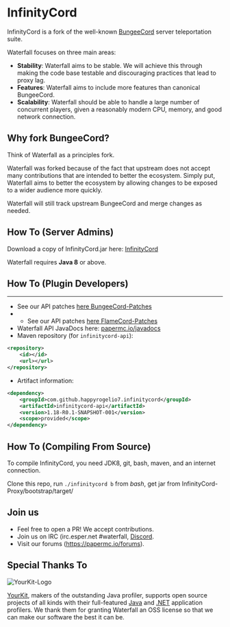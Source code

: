 InfinityCord
=========

InfinityCord is a fork of the well-known [BungeeCord](https://github.com/SpigotMC/BungeeCord) server teleportation suite.

Waterfall focuses on three main areas:

- **Stability**: Waterfall aims to be stable. We will achieve this through making the code base testable and discouraging practices that lead to proxy lag.
- **Features**: Waterfall aims to include more features than canonical BungeeCord.
- **Scalability**: Waterfall should be able to handle a large number of concurrent players, given a reasonably modern CPU, memory, and good network connection.

## Why fork BungeeCord?

Think of Waterfall as a principles fork.

Waterfall was forked because of the fact that upstream does not accept many contributions that are intended to better the ecosystem. Simply put, Waterfall aims to better
the ecosystem by allowing changes to be exposed to a wider audience more quickly.

Waterfall will still track upstream BungeeCord and merge changes as needed.

## How To (Server Admins)

Download a copy of InfinityCord.jar here: [InfinityCord](https://github.com/HappyRogelio7/InfinityCord/blob/main/InfinityCord-Downloads/Update/Download-jar/InfinityCord.jar)

Waterfall requires **Java 8** or above.

## How To (Plugin Developers)
------
 * See our API patches [here BungeeCord-Patches](BungeeCord-Patches)
 *  * See our API patches [here FlameCord-Patches](FlameCord-Patches)
 * Waterfall API JavaDocs here: [papermc.io/javadocs](https://papermc.io/javadocs)
 * Maven repository (for `infinitycord-api`):
```xml
<repository>
    <id></id>
    <url></url>
</repository>
```
 * Artifact information:
```xml
<dependency>
    <groupId>com.github.happyrogelio7.infinitycord</groupId>
    <artifactId>infinitycord-api</artifactId>
    <version>1.18-R0.1-SNAPSHOT-001</version>
    <scope>provided</scope>
</dependency>
 ```

## How To (Compiling From Source)

To compile InfinityCord, you need JDK8, git, bash, maven, and an internet connection.

Clone this repo, run `./infinitycord b` from *bash*, get jar from InfinityCord-Proxy/bootstrap/target/

## Join us

* Feel free to open a PR! We accept contributions.
* Join us on IRC (irc.esper.net #waterfall, [Discord](https://discord.gg/3EebYUyeUX).
* Visit our forums (https://papermc.io/forums).

## Special Thanks To

![YourKit-Logo](https://yourkit.com/images/yklogo.png)

[YourKit](https://yourkit.com/), makers of the outstanding Java profiler, supports open source projects of all kinds with their full-featured [Java](https://yourkit.com/features/) and [.NET](https://yourkit.com/dotnet/features/) application profilers. We thank them for granting Waterfall an OSS license so that we can make our software the best it can be.
